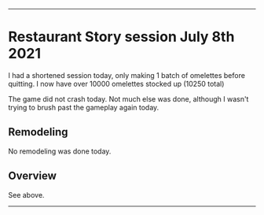 
***

# Restaurant Story session July 8th 2021

<!-- I had a usual session today and played for a little over 15 minutes. I made 1 batch of chicken and dumplings, and 3 batches of bacon and eggs today. !-->

I had a shortened session today, only making 1 batch of omelettes before quitting. I now have over 10000 omelettes stocked up (10250 total)

The game did not crash today. Not much else was done, although I wasn't trying to brush past the gameplay again today.

## Remodeling

No remodeling was done today.

## Overview

See above.

***
